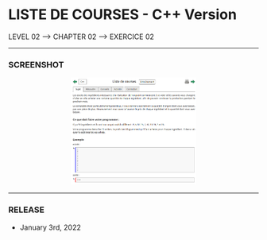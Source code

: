 # LISTE DE COURSES - C++ Version
LEVEL 02 --> CHAPTER 02 --> EXERCICE 02

---
### **SCREENSHOT**

<div align="center">
    <img
        src="https://github.com/Ayckinn/CPP/blob/main/FRANCE_IOI/LEVEL_02/Chapter_02/02_liste_courses/todo.png"
        alt="DEMO"
        style="width:50%">
</div>

---
### **RELEASE**

- January 3rd, 2022